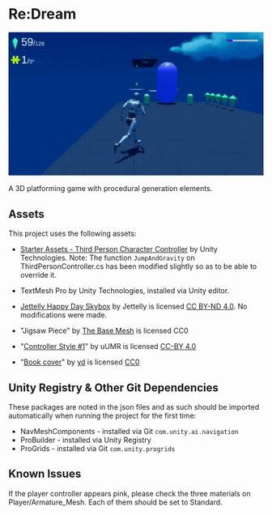# Re:Dream

[![Play Re:Dream on Itch.io](./re-dream.gif)](https://stevepdp.itch.io/re-dream)

A 3D platforming game with procedural generation elements.


## Assets

This project uses the following assets:

* [Starter Assets - Third Person Character Controller](https://assetstore.unity.com/packages/essentials/starter-assets-third-person-character-controller-196526) by Unity Technologies. Note: The function `JumpAndGravity` on ThirdPersonController.cs has been modified slightly so as to be able to override it.

* TextMesh Pro by Unity Technologies, installed via Unity editor.

* [Jettelly Happy Day Skybox](https://www.jettelly.com/assets/happy-day-skybox/) by Jettelly is licensed [CC BY-ND 4.0](https://creativecommons.org/licenses/by-nd/4.0/legalcode). No modifications were made.

* "Jigsaw Piece" by [The Base Mesh](https://thebasemesh.com/) is licensed CC0

* "[Controller Style #1](https://opengameart.org/content/controller-style-1)" by uUMR is licensed [CC-BY 4.0](https://creativecommons.org/licenses/by/4.0/)

* "[Book cover](https://opengameart.org/content/book-cover)" by [yd](https://opengameart.org/users/yd) is licensed [CC0](https://creativecommons.org/publicdomain/zero/1.0/)  


## Unity Registry & Other Git Dependencies

These packages are noted in the json files and as such should be imported automatically when running the project for the first time:

* NavMeshComponents - installed via Git `com.unity.ai.navigation`  
* ProBuilder - installed via Unity Registry  
* ProGrids - installed via Git `com.unity.progrids`  


## Known Issues

If the player controller appears pink, please check the three materials on Player/Armature_Mesh. Each of them should be set to Standard.
